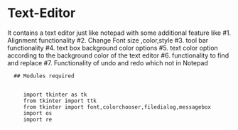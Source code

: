 # Text-Editor
It contains a text editor just like notepad with some additional feature like
   #1. Alignment functionality
   #2. Change Font size ,color,style 
    #3. tool bar functionality
   #4. text box background color options
   #5. text color option according to the background color of the text editor
   #6. functionality to find and replace
   #7. Functionality of undo and redo which not in Notepad
   
      ## Modules required
         
              
         import tkinter as tk
         from tkinter import ttk
         from tkinter import font,colorchooser,filedialog,messagebox
         import os
         import re

